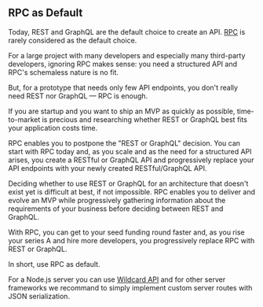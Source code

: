 ## RPC as Default

Today,
REST and GraphQL are the default choice to create an API.
[RPC](/docs/what-is-rpc.md#what-is-rpc)
is rarely considered as the default choice.

For a large project with many developers and especially many third-party developers,
ignoring RPC makes sense:
you need a structured API and RPC's schemaless nature is no fit.

But,
for a prototype that needs only few API endpoints,
you don't really need REST nor GraphQL &mdash; RPC is enough.

If you are startup and you want to ship an MVP as quickly as possible,
time-to-market is precious and researching whether REST or GraphQL
best fits your application
costs time.

RPC enables you to postpone the "REST or GraphQL" decision.
You can start with RPC today and,
as you scale and as the need for a structured API arises,
you create a RESTful or GraphQL API
and progressively replace your API endpoints with your newly created RESTful/GraphQL API.

Deciding whether to use REST or GraphQL for an architecture that doesn't exist yet is difficult at best, if not impossible.
RPC enables you to deliver and evolve an MVP
while progressively gathering information about the requirements of your business before deciding between REST and GraphQL.

With RPC,
you can get to your seed funding round faster
and, as you rise your series A and hire more developers,
you progressively replace RPC with REST or GraphQL.

In short,
use RPC as default.

For a Node.js server you can use
[Wildcard API](https://github.com/reframejs/wildcard-api)
and for other server frameworks we recommand to simply implement custom server routes with JSON serialization.

